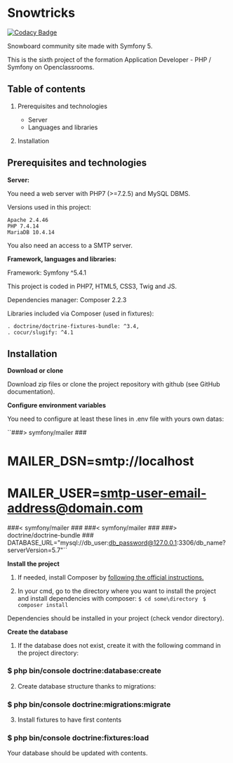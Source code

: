 # Snowtricks
[![Codacy Badge](https://app.codacy.com/project/badge/Grade/9942fd0861514ff3918a3d333f7a2f14)](https://www.codacy.com/gh/nosfairal/snowTricks/dashboard?utm_source=github.com&amp;utm_medium=referral&amp;utm_content=nosfairal/snowTricks&amp;utm_campaign=Badge_Grade)

Snowboard community site made with Symfony 5.

This is the sixth project of the formation Application Developer - PHP / Symfony on Openclassrooms.

## Table of contents
1.  Prerequisites and technologies
    -   Server
    -   Languages and libraries

2.  Installation

## Prerequisites and technologies

**Server:**

You need a web server with PHP7 (>=7.2.5) and MySQL DBMS.

Versions used in this project:

    Apache 2.4.46
    PHP 7.4.14
    MariaDB 10.4.14

You also need an access to a SMTP server.

**Framework, languages and libraries:**

Framework: Symfony ^5.4.1

This project is coded in PHP7, HTML5, CSS3, Twig and JS.

Dependencies manager: Composer 2.2.3

Libraries included via Composer (used in fixtures):

    . doctrine/doctrine-fixtures-bundle: ^3.4,
    . cocur/slugify: ^4.1

## Installation

**Download or clone**

Download zip files or clone the project repository with github (see GitHub documentation).

**Configure environment variables**

You need to configure at least these lines in .env file with yours own datas:

``###> symfony/mailer ###
# MAILER_DSN=smtp://localhost
# MAILER_USER=smtp-user-email-address@domain.com
###< symfony/mailer ###
###< symfony/mailer ###
###> doctrine/doctrine-bundle ###
DATABASE_URL="mysql://db_user:db_password@127.0.0.1:3306/db_name?serverVersion=5.7"``

**Install the project**

1.   If needed, install Composer by [following the official instructions.](https://getcomposer.org/download/)

2.   In your cmd, go to the directory where you want to install the project and install dependencies with composer:
``$ cd some\directory ``
``$ composer install``

Dependencies should be installed in your project (check vendor directory).

**Create the database**

1.  If the database does not exist, create it with the following command in the project directory:

### $ php bin/console doctrine:database:create

2.  Create database structure thanks to migrations:

### $ php bin/console doctrine:migrations:migrate

3. Install fixtures to have first contents

### $ php bin/console doctrine:fixtures:load

Your database should be updated with contents.

